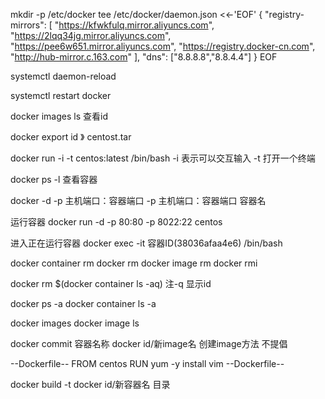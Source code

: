 mkdir -p /etc/docker
tee /etc/docker/daemon.json <<-'EOF'
{
    "registry-mirrors": [
        "https://kfwkfulq.mirror.aliyuncs.com",
        "https://2lqq34jg.mirror.aliyuncs.com",
        "https://pee6w651.mirror.aliyuncs.com",
        "https://registry.docker-cn.com",
        "http://hub-mirror.c.163.com"
    ],
    "dns": ["8.8.8.8","8.8.4.4"]
}
EOF

systemctl daemon-reload

systemctl restart docker



docker images ls  查看id

docker  export id 》 centost.tar


docker run  -i  -t    centos:latest   /bin/bash
-i    表示可以交互输入
-t   打开一个终端


docker ps -l      查看容器


docker -d -p  主机端口：容器端口  -p 主机端口：容器端口   容器名

运行容器
docker run -d -p 80:80   -p 8022:22 centos

进入正在运行容器
docker exec -it 容器ID(38036afaa4e6)   /bin/bash


docker container rm     docker rm
docker  image rm         docker rmi


docker rm $(docker container ls -aq)   注-q 显示id

docker  ps -a    docker container ls -a

docker images     docker image ls

docker commit   容器名称   docker id/新image名      创建image方法  不提倡


--Dockerfile--
FROM centos
RUN  yum -y install vim
--Dockerfile--

docker build -t  docker id/新容器名   目录




